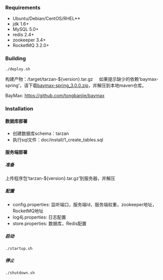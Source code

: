 ### Requirements

- Ubuntu/Debian/CentOS/RHEL**
- jdk 1.6+
- MySQL 5.0+
- redis 2.4+
- zookeeper 3.4+
- RocketMQ 3.2.0+

### Building

    ./deploy.sh

构建产物：/target/tarzan-${version}.tar.gz
    
如果提示缺少的依赖‘baymax-spring’，请下载[baymax-spring_3.0.0.zip](https://github.com/beston123/Tarzan/raw/master/doc/install/baymax-spring_3.0.0.zip)，并解压到本地maven仓库。

BayMax: https://github.com/tongbanjie/baymax

### Installation
#### 数据库部署  
- 创建数据库schema：tarzan
- 执行sql文件：doc/install/1_create_tables.sql

#### 服务端部署
##### 准备
上传程序包‘tarzan-${version}.tar.gz’到服务器，并解压

##### 配置  
- config.properties: 监听端口，服务端Id，服务端权重，zookeeper地址，RocketMQ地址
- log4j.properties: 日志配置
- store.properties: 数据库，Redis配置

##### 启动  

    ./startup.sh

##### 停止  

    ./shutdown.sh
